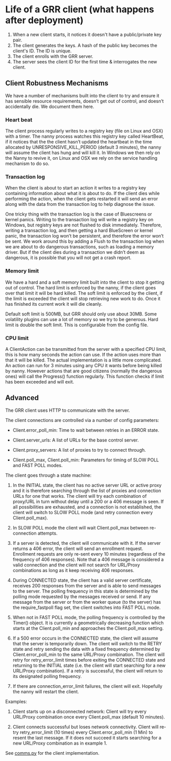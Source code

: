# Life of a GRR client (what happens after deployment)

1. When a new client starts, it notices it doesn't have a public/private key pair.
2. The client generates the keys. A hash of the public key becomes the client's ID. The ID is unique.
3. The client enrolls with the GRR server.
4. The server sees the client ID for the first time & interrogates the new client.

## Client Robustness Mechanisms

We have a number of mechanisms built into the client to try and ensure
it has sensible resource requirements, doesn’t get out of control, and
doesn’t accidentally die. We document them here.

### Heart beat

The client process regularly writes to a registry key (file on Linux and
OSX) with a timer. The nanny process watches this registry key called
HeartBeat, if it notices that the the client hasn’t updated the
heartbeat in the time allocated by UNRESPONSIVE\_KILL\_PERIOD (default 3
minutes), the nanny will assume the client has hung and will kill it. In
Windows we then rely on the Nanny to revive it, on Linux and OSX we rely
on the service handling mechanism to do so.

### Transaction log

When the client is about to start an action it writes to a registry key
containing information about what it is about to do. If the client dies
while performing the action, when the client gets restarted it will send
an error along with the data from the transaction log to help diagnose
the issue.

One tricky thing with the transaction log is the case of Bluescreens or
kernel panics. Writing to the transaction log will write a registry key
on Windows, but registry keys are not flushed to disk immediately.
Therefore, writing a transaction log, and then getting a hard BlueScreen
or kernel panic, the transaction log won’t be persistent, and therefore
the error won’t be sent. We work around this by adding a Flush to the
transaction log when we are about to do dangerous transactions, such as
loading a memory driver. But if the client dies during a transaction we
didn’t deem as dangerous, it is possible that you will not get a crash
report.

### Memory limit

We have a hard and a soft memory limit built into the client to stop it
getting out of control. The hard limit is enforced by the nanny, if the
client goes over that limit it will be hard killed. The soft limit is
enforced by the client, if the limit is exceeded the client will stop
retrieving new work to do. Once it has finished its current work it will
die cleanly.

Default soft limit is 500MB, but GRR should only use about 30MB. Some
volatility plugins can use a lot of memory so we try to be generous.
Hard limit is double the soft limit. This is configurable from the
config file.

### CPU limit

A ClientAction can be transmitted from the server with a specified CPU
limit, this is how many seconds the action can use. If the action uses
more than that it will be killed. The actual implementation is a little
more complicated. An action can run for 3 minutes using any CPU it wants
before being killed by nanny. However actions that are good citizens
(normally the dangerous ones) will call the Progress() function
regularly. This function checks if limit has been exceeded and will
exit.

## Advanced

The GRR client uses HTTP to communicate with the server.

The client connections are controlled via a number of config parameters:

- Client.error_poll_min: Time to wait between retries in an ERROR state.

- Client.server_urls: A list of URLs for the base control server.

- Client.proxy_servers: A list of proxies to try to connect through.

- Client.poll_max, Client.poll_min: Parameters for timing of SLOW POLL and FAST
  POLL modes.

The client goes through a state machine:

1) In the INITIAL state, the client has no active server URL or active proxy and
   it is therefore searching through the list of proxies and connection URLs for
   one that works. The client will try each combination of proxy/URL in turn
   without delay until a 200 or a 406 message is seen. If all possibilities are
   exhausted, and a connection is not established, the client will switch to
   SLOW POLL mode (and retry connection every Client.poll_max).

2) In SLOW POLL mode the client will wait Client.poll_max between re-connection
   attempts.

3) If a server is detected, the client will communicate with it. If the server
   returns a 406 error, the client will send an enrollment request. Enrollment
   requests are only re-sent every 10 minutes (regardless of the frequency of
   406 responses). Note that a 406 message is considered a valid connection and
   the client will not search for URL/Proxy combinations as long as it keep
   receiving 406 responses.

4) During CONNECTED state, the client has a valid server certificate, receives
   200 responses from the server and is able to send messages to the server. The
   polling frequency in this state is determined by the polling mode requested
   by the messages received or send. If any message from the server or from the
   worker queue (to the server) has the require_fastpoll flag set, the client
   switches into FAST POLL mode.

5) When not in FAST POLL mode, the polling frequency is controlled by the
   Timer() object. It is currently a geometrically decreasing function which
   starts at the Client.poll_min and approaches the Client.poll_max setting.

6) If a 500 error occurs in the CONNECTED state, the client will assume that the
   server is temporarily down. The client will switch to the RETRY state and
   retry sending the data with a fixed frequency determined by
   Client.error_poll_min to the same URL/Proxy combination. The client will
   retry for retry_error_limit times before exiting the
   CONNECTED state and returning to the INITIAL state (i.e. the client will
   start searching for a new URL/Proxy combination). If a retry is successful,
   the client will return to its designated polling frequency.

7) If there are connection_error_limit failures, the client will
   exit. Hopefully the nanny will restart the client.

Examples:

1) Client starts up on a disconnected network: Client will try every URL/Proxy
   combination once every Client.poll_max (default 10 minutes).

2) Client connects successful but loses network connectivity. Client will re-try
   retry_error_limit (10 times) every Client.error_poll_min (1 Min) to
   resent the last message. If it does not succeed it starts searching for a new
   URL/Proxy combination as in example 1.

See [comms.py](https://github.com/google/grr/blob/master/grr/client/grr_response_client/comms.py)
for the client implementation.
